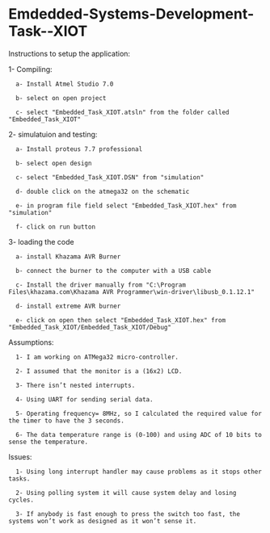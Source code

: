 # Emdedded-Systems-Development-Task--XIOT
Instructions to setup the application:

1- Compiling:
      
      a- Install Atmel Studio 7.0
      
      b- select on open project
      
      c- select "Embedded_Task_XIOT.atsln" from the folder called "Embedded_Task_XIOT"

2- simulatuion and testing:
      
      a- Install proteus 7.7 professional
      
      b- select open design
      
      c- select "Embedded_Task_XIOT.DSN" from "simulation"
      
      d- double click on the atmega32 on the schematic
      
      e- in program file field select "Embedded_Task_XIOT.hex" from "simulation"
      
      f- click on run button
      
3- loading the code
      
      a- install Khazama AVR Burner 
      
      b- connect the burner to the computer with a USB cable
      
      c- Install the driver manually from "C:\Program Files\khazama.com\Khazama AVR Programmer\win-driver\libusb_0.1.12.1"
      
      d- install extreme AVR burner
      
      e- click on open then select "Embedded_Task_XIOT.hex" from "Embedded_Task_XIOT/Embedded_Task_XIOT/Debug"


Assumptions:

      1- I am working on ATMega32 micro-controller.

      2- I assumed that the monitor is a (16x2) LCD.

      3- There isn’t nested interrupts.

      4- Using UART for sending serial data.

      5- Operating frequency= 8MHz, so I calculated the required value for the timer to have the 3 seconds.

      6- The data temperature range is (0-100) and using ADC of 10 bits to sense the temperature.

Issues:

      1- Using long interrupt handler may cause problems as it stops other tasks.

      2- Using polling system it will cause system delay and losing cycles.

      3- If anybody is fast enough to press the switch too fast, the systems won’t work as designed as it won’t sense it.
